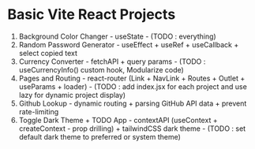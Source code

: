 # Basic Vite React Projects

1. Background Color Changer - useState - (TODO : everything)
2. Random Password Generator - useEffect + useRef + useCallback + select copied text
3. Currency Converter - fetchAPI + query params - (TODO : useCurrencyInfo() custom hook, Modularize code)
4. Pages and Routing - react-router (Link + NavLink + Routes + Outlet + useParams + loader) - (TODO : add index.jsx for each project and use lazy for dynamic project display)
5. Github Lookup - dynamic routing + parsing GitHub API data + prevent rate-limiting
6. Toggle Dark Theme + TODO App - contextAPI (useContext + createContext - prop drilling) + tailwindCSS dark theme - (TODO : set default dark theme to preferred or system theme)

